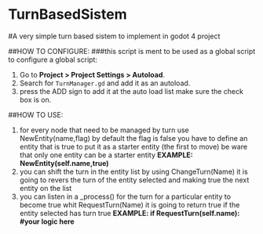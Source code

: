 # TurnBasedSistem
#A very simple turn based sistem to implement in godot 4 project 

##HOW TO CONFIGURE:
###this script is ment to be used as a global script to configure a global script:
1. Go to **Project > Project Settings > Autoload**.
2. Search for `TurnManager.gd` and add it as an autoload.
3. press the ADD sign to add it at the auto load list make sure the check box is on.

##HOW TO USE:
1. for every node that need to be managed by turn use NewEntity(name,flag) by default the flag is false you have to define an entity that is true to put it as a starter entity (the first to move) be ware that only one entity can be a starter entity
    **EXAMPLE: NewEntity(self.name,true)** 
2. you can shift the turn in the entity list by using ChangeTurn(Name) it is going to revers the turn of the entity selected and making true the next entity on the list
3. you can listen in a _process() for the turn for a particular entity to become true whit RequestTurn(Name) it is going to return true if the entity selected has turn true
    **EXAMPLE: if RequestTurn(self.name):**
                **#your logic here**
